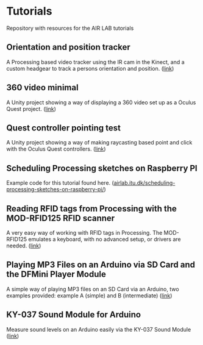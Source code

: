 # Tutorials
Repository with resources for the AIR LAB tutorials

## Orientation and position tracker
A Processing based video tracker using the IR cam in the Kinect, and a custom headgear to track a persons orientation and position.
([link](https://github.com/airlabitu/Tutorials/tree/master/Orientation_and_position_tracker))

## 360 video minimal
A Unity project showing a way of displaying a 360 video set up as a Oculus Quest project.
([link](https://github.com/airlabitu/Tutorials/tree/master/360_video_minimal))

## Quest controller pointing test
A Unity project showing a way of making raycasting based point and click with the Oculus Quest controllers.
([link](https://github.com/airlabitu/Tutorials/tree/master/QuestControllerPointingTest))

## Scheduling Processing sketches on Raspberry PI
Example code for this tutorial found here. 
([airlab.itu.dk/scheduling-processing-sketches-on-raspberry-pi/](https://airlab.itu.dk/scheduling-processing-sketches-on-raspberry-pi/))

## Reading RFID tags from Processing with the MOD-RFID125 RFID scanner
A very easy way of working with RFID tags in Processing. The MOD-RFID125 emulates a keyboard, with no advanced setup, or drivers are needed. 
([link](https://github.com/airlabitu/Tutorials/tree/master/OLIMEX_RFID_scanner%20))

## Playing MP3 Files on an Arduino via SD Card and the DFMini Player Module
A simple way of playing MP3 files on an SD Card via an Arduino, two examples provided: example A (simple) and B (intermediate)
([link](https://github.com/airlabitu/Tutorials/tree/master/Arduino-MP3_DF-Mini-Player))

## KY-037 Sound Module for Arduino
Measure sound levels on an Arduino easily via the KY-037 Sound Module
([link](https://github.com/airlabitu/Tutorials/tree/master/KY-037_Sound_Module))


